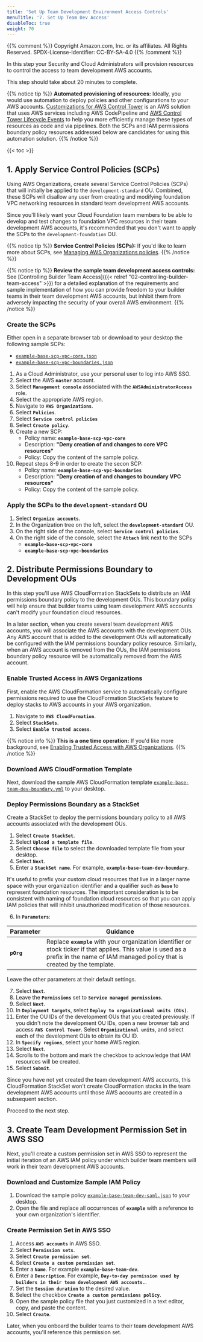 ```yaml
---
title: 'Set Up Team Development Environment Access Controls'
menuTitle: '7. Set Up Team Dev Access'
disableToc: true
weight: 70
---
```


{{% comment %}}
Copyright Amazon.com, Inc. or its affiliates. All Rights Reserved.
SPDX-License-Identifier: CC-BY-SA-4.0
{{% /comment %}}

In this step your Security and Cloud Administrators will provision resources to control the access to team development AWS accounts.

This step should take about 20 minutes to complete.

{{% notice tip %}}
**Automated provisioning of resources:** Ideally, you would use automation to deploy policies and other configurations to your AWS accounts. [Customizations for AWS Control Tower](https://aws.amazon.com/solutions/customizations-for-aws-control-tower/) is an AWS solution that uses AWS services including AWS CodePipeline and [AWS Control Tower Lifecycle Events](https://docs.aws.amazon.com/controltower/latest/userguide/lifecycle-events.html) to help you more efficiently manage these types of resources as code and via pipelines. Both the SCPs and IAM permissions boundary policy resources addressed below are candidates for using this automation solution.
{{% /notice %}}

{{< toc >}}

## 1. Apply Service Control Policies (SCPs)

Using AWS Organizations, create several Service Control Policies (SCPs) that will initially be applied to the `development-standard` OU.  Combined, these SCPs will disallow any user from creating and modifying foundation VPC networking resources in standard team development AWS accounts.

Since you'll likely want your Cloud Foundation team members to be able to develop and test changes to foundation VPC resources in their team development AWS accounts, it's recommended that you don't want to apply the SCPs to the `development-foundation` OU.

{{% notice tip %}}
**Service Control Policies (SCPs):** If you'd like to learn more about SCPs, see [Managing AWS Organizations policies](https://docs.aws.amazon.com/organizations/latest/userguide/orgs_manage_policies.html).
{{% /notice %}}

{{% notice tip %}}
**Review the sample team development access controls:** See [Controlling Builder Team Access]({{< relref "02-controlling-builder-team-access" >}}) for a detailed explanation of the requirements and sample implementation of how you can provide freedom to your builder teams in their team development AWS accounts, but inhibit them from adversely impacting the security of your overall AWS environment.
{{% /notice %}}

### Create the SCPs

Either open in a separate browser tab or download to your desktop the following sample SCPs:
* [`example-base-scp-vpc-core.json`](/code-samples/02-scps/example-base-scp-vpc-core.json)
* [`example-base-scp-vpc-boundaries.json`](/code-samples/02-scps/example-base-scp-vpc-boundaries.json)

1. As a Cloud Administrator, use your personal user to log into AWS SSO.
2. Select the AWS **`master`** account.
3. Select **`Management console`** associated with the **`AWSAdministratorAccess`** role.
4. Select the appropriate AWS region.
5. Navigate to **`AWS Organizations`**.
6. Select **`Policies`**.
7. Select **`Service control policies`**
8. Select **`Create policy`**.
9. Create a new SCP:
    * Policy name: **`example-base-scp-vpc-core`** 
    * Description: **"Deny creation of and changes to core VPC resources"**
    * Policy: Copy the content of the sample policy.
10. Repeat steps 8-9 in order to create the secon SCP:
    * Policy name: **`example-base-scp-vpc-boundaries`** 
    * Description: **"Deny creation of and changes to boundary VPC resources"**
    * Policy: Copy the content of the sample policy.

### Apply the SCPs to the `development-standard` OU

1. Select **`Organize accounts`**.
2. In the Organization tree on the left, select the **`development-standard`** OU.
3. On the right side of the console, select **`Service control policies`**.
4. On the right side of the console, select the **`Attach`** link next to the SCPs
    * **`example-base-scp-vpc-core`**
    * **`example-base-scp-vpc-boundaries`**

## 2. Distribute Permissions Boundary to Development OUs

In this step you'll use AWS CloudFormation StackSets to distribute an IAM permissions boundary policy to the development OUs.  This boundary policy will help ensure that builder teams using team development AWS accounts can't modify your foundation cloud resources.

In a later section, when you create several team development AWS accounts, you will associate the AWS accounts with the development OUs. Any AWS account that is added to the development OUs will automatically be configured with the IAM permissions boundary policy resource.  Similarly, when an AWS account is removed from the OUs, the IAM permissions boundary policy resource will be automatically removed from the AWS account.

### Enable Trusted Access in AWS Organizations

First, enable the AWS CloudFormation service to automatically configure permissions required to use the CloudFormation StackSets feature to deploy stacks to AWS accounts in your AWS organization.

1. Navigate to **`AWS CloudFormation`**.
2. Select **`StackSets`**.
3. Select **`Enable trusted access`**.

{{% notice info %}}
**This is a one time operation:** If you'd like more background, see [Enabling Trusted Access with AWS Organizations](https://docs.aws.amazon.com/AWSCloudFormation/latest/UserGuide/stacksets-orgs-enable-trusted-access.html).
{{% /notice %}}

### Download AWS CloudFormation Template

Next, download the sample AWS CloudFormation template [`example-base-team-dev-boundary.yml`](/code-samples/01-iam-policies/example-base-team-dev-boundary.yml) to your desktop.

### Deploy Permissions Boundary as a StackSet

Create a StackSet to deploy the permissions boundary policy to all AWS accounts associated with the development OUs. 

1. Select **`Create StackSet`**.
2. Select **`Upload a template file`**.
3. Select **`Choose file`** to select the downloaded template file from your desktop.
4. Select **`Next`**.
5. Enter a **`StackSet name`**. For example, **`example-base-team-dev-boundary`**. 

It's useful to prefix your custom cloud resources that live in a larger name space with your organization identifier and a qualifier such as **`base`** to represent foundation resources. The important consideration is to be consistent with naming of foundation cloud resources so that you can apply IAM policies that will inhibit unauthorized modification of those resources.

6. In **`Parameters`**:

|Parameter|Guidance|
|---------|--------|
|**`pOrg`**|Replace **`example`** with your organization identifier or stock ticker if that applies. This value is used as a prefix in the name of IAM managed policy that is created by the template.|

Leave the other parameters at their default settings.

7. Select **`Next`**.
8. Leave the **`Permissions`** set to **`Service managed permissions`**.
9. Select **`Next`**.
10. In **`Deployment targets`**, select **`Deploy to organizational units (OUs)`**.
11. Enter the OU IDs of the development OUs that you created previously.  If you didn't note the development OU IDs, open a new browser tab and access **`AWS Control Tower`**. Select **`Organizational units`**, and select each of the development OUs to obtain its OU ID.
12. In **`Specify regions`**, select your home AWS region.
13. Select **`Next`**.
14. Scrolls to the bottom and mark the checkbox to acknowledge that IAM resources will be created.
15. Select **`Submit`**.

Since you have not yet created the team development AWS accounts, this CloudFormation StackSet won't create CloudFormation stacks in the team development AWS accounts until those AWS accounts are created in a subsequent section.

Proceed to the next step.

## 3. Create Team Development Permission Set in AWS SSO

Next, you'll create a custom permission set in AWS SSO to represent the initial iteration of an AWS IAM policy under which builder team members will work in their team development AWS accounts.

### Download and Customize Sample IAM Policy

1. Download the sample policy [`example-base-team-dev-saml.json`](/code-samples/01-iam-policies/example-base-team-dev-saml.json) to your desktop.
2. Open the file and replace all occurrences of **`example`** with a reference to your own organization's identifier.

### Create Permission Set in AWS SSO

1. Access **`AWS accounts`** in AWS SSO.
2. Select **`Permission sets`**.
3. Select **`Create permission set`**.
4. Select **`Create a custom permission set`**.
5. Enter a **`Name`**. For example **`example-base-team-dev`**. 
6. Enter a **`Description`**. For example, **`Day-to-day permission used by builders in their team development AWS accounts.`**.
7. Set the **`Session duration`** to the desired value.
8. Select the checkbox **`Create a custom permissions policy`**.
9. Open the sample policy file that you just customized in a text editor, copy, and paste the content.
10. Select **`Create`**.

Later, when you onboard the builder teams to their team development AWS accounts, you'll reference this permission set.